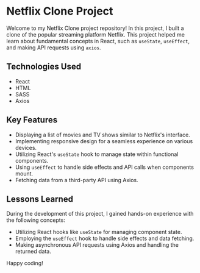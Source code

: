 # Netflix Clone Project

Welcome to my Netflix Clone project repository! In this project, I built a clone of the popular streaming platform Netflix. This project helped me learn about fundamental concepts in React, such as `useState`, `useEffect`, and making API requests using `axios`.


## Technologies Used

- React
- HTML
- SASS
- Axios


## Key Features

- Displaying a list of movies and TV shows similar to Netflix's interface.
- Implementing responsive design for a seamless experience on various devices.
- Utilizing React's `useState` hook to manage state within functional components.
- Using `useEffect` to handle side effects and API calls when components mount.
- Fetching data from a third-party API using Axios.


## Lessons Learned

During the development of this project, I gained hands-on experience with the following concepts:

- Utilizing React hooks like `useState` for managing component state.
- Employing the `useEffect` hook to handle side effects and data fetching.
- Making asynchronous API requests using Axios and handling the returned data.


Happy coding!
